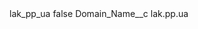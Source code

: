 <?xml version="1.0" encoding="UTF-8"?>
<CustomMetadata xmlns="http://soap.sforce.com/2006/04/metadata" xmlns:xsi="http://www.w3.org/2001/XMLSchema-instance" xmlns:xsd="http://www.w3.org/2001/XMLSchema">
    <label>lak_pp_ua</label>
    <protected>false</protected>
    <values>
        <field>Domain_Name__c</field>
        <value xsi:type="xsd:string">lak.pp.ua</value>
    </values>
</CustomMetadata>

